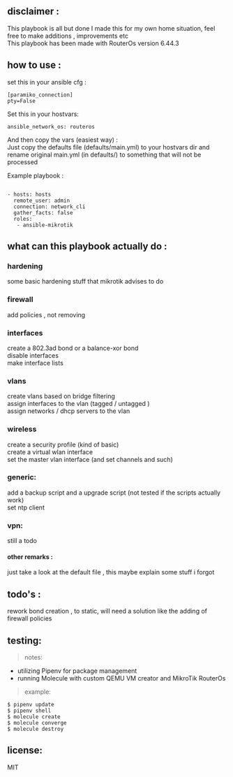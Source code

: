 ## disclaimer :
This playbook is all but done
I made this for my own home situation, feel free to make additions , improvements etc  
This playbook has been made with RouterOs version 6.44.3

## how to use :

set this in your ansible cfg :  
```
[paramiko_connection]
pty=False
```

Set this in your hostvars:  
```
ansible_network_os: routeros
```

And then copy the vars (easiest way) :  
Just copy the defaults file (defaults/main.yml) to your hostvars dir and rename original main.yml (in defaults/) to something that will not be processed

Example playbook :
```

- hosts: hosts
  remote_user: admin
  connection: network_cli
  gather_facts: false
  roles:
   - ansible-mikrotik
```

## what can this playbook actually do :

### hardening
  some basic hardening stuff that mikrotik advises to do

### firewall
  add policies , not removing

### interfaces
  create a 802.3ad bond or a balance-xor bond  
  disable interfaces  
  make interface lists  

### vlans
  create vlans based on bridge filtering  
  assign interfaces to the vlan (tagged / untagged )  
  assign networks / dhcp servers to the vlan  

### wireless
  create a security profile (kind of basic)  
  create a virtual wlan interface  
  set the master vlan interface (and set channels and such)  

### generic:
  add a backup script and a upgrade script (not tested if the scripts actually work)  
  set ntp client

### vpn:
  still a todo

#### other remarks :
  just take a look at the default file , this maybe explain some stuff i forgot

## todo's :

rework bond creation , to static, will need a solution like the adding of firewall policies

## testing:

> notes:
* utilizing Pipenv for package management
* running Molecule with custom QEMU VM creator and MikroTik RouterOs

> example:
```
$ pipenv update
$ pipenv shell
$ molecule create
$ molecule converge
$ molecule destroy
```

## license:
MIT
